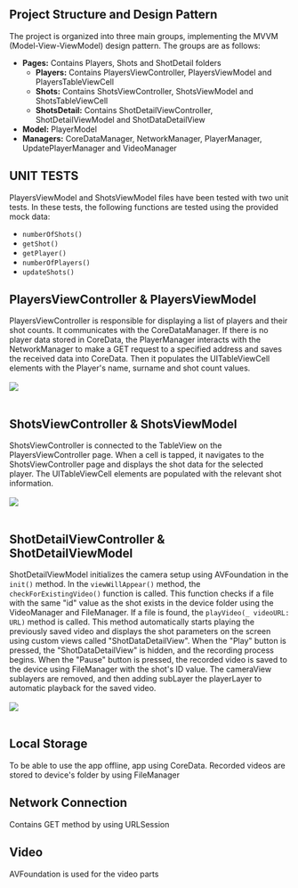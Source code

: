 ## Project Structure and Design Pattern
The project is organized into three main groups, implementing the MVVM (Model-View-ViewModel) design pattern. The groups are as follows:
- **Pages:** Contains Players, Shots and ShotDetail folders
  - **Players:** Contains PlayersViewController, PlayersViewModel and PlayersTableViewCell
  - **Shots:** Contains ShotsViewController, ShotsViewModel and ShotsTableViewCell
  - **ShotsDetail:** Contains ShotDetailViewController, ShotDetailViewModel and ShotDataDetailView
- **Model:** PlayerModel
- **Managers:** CoreDataManager, NetworkManager, PlayerManager, UpdatePlayerManager and VideoManager

## UNIT TESTS
PlayersViewModel and ShotsViewModel files have been tested with two unit tests. In these tests, the following functions are tested using the provided mock data:
- `numberOfShots()`
- `getShot()`
- `getPlayer()`
- `numberOfPlayers()`
- `updateShots()`

## PlayersViewController & PlayersViewModel
PlayersViewController is responsible for displaying a list of players and their shot counts. It communicates with the CoreDataManager. If there is no player data stored in CoreData, the PlayerManager interacts with the NetworkManager to make a GET request to a specified address and saves the received data into CoreData. Then it populates the UITableViewCell elements with the Player's name, surname and shot count values.
<br>
<br>
![](images/players.jpeg)
<br>
<br>

## ShotsViewController & ShotsViewModel
ShotsViewController is connected to the TableView on the PlayersViewController page. When a cell is tapped, it navigates to the ShotsViewController page and displays the shot data for the selected player. The UITableViewCell elements are populated with the relevant shot information.
<br>
<br>
![](images/shots.jpeg)
<br>
<br>


## ShotDetailViewController & ShotDetailViewModel
ShotDetailViewModel initializes the camera setup using AVFoundation in the `init()` method. In the `viewWillAppear()` method, the `checkForExistingVideo()` function is called. This function checks if a file with the same "id" value as the shot exists in the device folder using the VideoManager and FileManager. If a file is found, the `playVideo(_ videoURL: URL)` method is called. This method automatically starts playing the previously saved video and displays the shot parameters on the screen using custom views called "ShotDataDetailView". When the "Play" button is pressed, the "ShotDataDetailView" is hidden, and the recording process begins. When the "Pause" button is pressed, the recorded video is saved to the device using FileManager with the shot's ID value. The cameraView sublayers are removed, and then adding subLayer the playerLayer to automatic playback for the saved video.
<br>
<br>
![](images/shotDetail.jpeg)
<br>
<br>


## Local Storage
To be able to use the app offline, app using CoreData. Recorded videos are stored to device's folder by using FileManager

## Network Connection
Contains GET method by using URLSession

## Video
AVFoundation is used for the video parts
